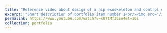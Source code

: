 ```yaml
---
title: "Reference video about design of a hip exoskeleton and control of a 6-DoF Stewart platform "
excerpt: "Short description of portfolio item number 1<br/><img src='/images/500x300.png'>"
permalink: https://www.youtube.com/watch?v=xUTtMf36So4&t=10s
collection: portfolio
---
```

